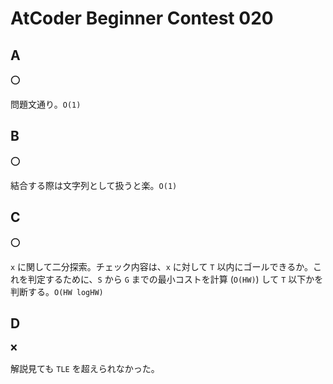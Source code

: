 # AtCoder Beginner Contest 020

## A

:o:

問題文通り。`O(1)`

## B

:o:

結合する際は文字列として扱うと楽。`O(1)`

## C

:o:

`x` に関して二分探索。チェック内容は、`x` に対して `T` 以内にゴールできるか。これを判定するために、`S` から `G` までの最小コストを計算 (`O(HW)`) して `T` 以下かを判断する。`O(HW logHW)`

## D

:x:

解説見ても `TLE` を超えられなかった。
